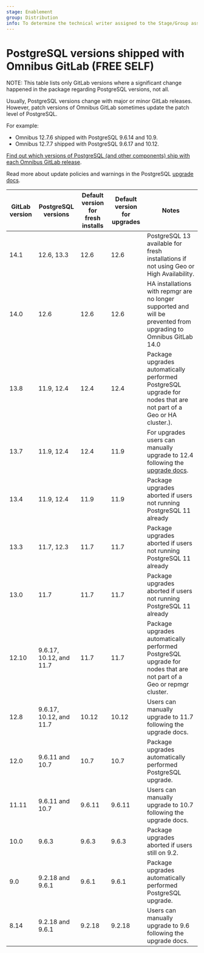 ```yaml
---
stage: Enablement
group: Distribution
info: To determine the technical writer assigned to the Stage/Group associated with this page, see https://about.gitlab.com/handbook/engineering/ux/technical-writing/#designated-technical-writers
---
```


# PostgreSQL versions shipped with Omnibus GitLab **(FREE SELF)**

NOTE:
This table lists only GitLab versions where a significant change happened in the
package regarding PostgreSQL versions, not all.

Usually, PostgreSQL versions change with major or minor GitLab releases. However, patch versions
of Omnibus GitLab sometimes update the patch level of PostgreSQL.

For example:

- Omnibus 12.7.6 shipped with PostgreSQL 9.6.14 and 10.9.
- Omnibus 12.7.7 shipped with PostgreSQL 9.6.17 and 10.12.

[Find out which versions of PostgreSQL (and other components) ship with
each Omnibus GitLab release](https://gitlab-org.gitlab.io/omnibus-gitlab/licenses.html).

Read more about update policies and warnings in the PostgreSQL
[upgrade docs](https://docs.gitlab.com/omnibus/settings/database.html#upgrade-packaged-postgresql-server).

| GitLab version | PostgreSQL versions | Default version for fresh installs | Default version for upgrades | Notes |
| -------------- | --------------------- | ---------------------------------- | ---------------------------- | ----- |
| 14.1 | 12.6, 13.3 | 12.6 | 12.6 | PostgreSQL 13 available for fresh installations if not using Geo or High Availability. |
| 14.0 | 12.6       | 12.6 | 12.6 | HA installations with repmgr are no longer supported and will be prevented from upgrading to Omnibus GitLab 14.0 |
| 13.8 | 11.9, 12.4 | 12.4 | 12.4 | Package upgrades automatically performed PostgreSQL upgrade for nodes that are not part of a Geo or HA cluster.). |
| 13.7 | 11.9, 12.4 | 12.4 | 11.9 | For upgrades users can manually upgrade to 12.4 following the [upgrade docs](https://docs.gitlab.com/omnibus/settings/database.html#gitlab-133-and-later). |
| 13.4 | 11.9, 12.4 | 11.9 | 11.9 | Package upgrades aborted if users not running PostgreSQL 11 already |
| 13.3 | 11.7, 12.3 | 11.7 | 11.7 | Package upgrades aborted if users not running PostgreSQL 11 already |
| 13.0 | 11.7 | 11.7 | 11.7 | Package upgrades aborted if users not running PostgreSQL 11 already |
| 12.10 | 9.6.17, 10.12, and 11.7 | 11.7 | 11.7 | Package upgrades automatically performed PostgreSQL upgrade for nodes that are not part of a Geo or repmgr cluster. |
| 12.8 | 9.6.17, 10.12, and 11.7 | 10.12 | 10.12 | Users can manually upgrade to 11.7 following the upgrade docs. |
| 12.0 | 9.6.11 and 10.7 | 10.7 | 10.7 | Package upgrades automatically performed PostgreSQL upgrade. |
| 11.11 | 9.6.11 and 10.7 | 9.6.11 | 9.6.11 | Users can manually upgrade to 10.7 following the upgrade docs. |
| 10.0 | 9.6.3 | 9.6.3 | 9.6.3 | Package upgrades aborted if users still on 9.2. |
| 9.0 | 9.2.18 and 9.6.1 | 9.6.1 | 9.6.1 | Package upgrades automatically performed PostgreSQL upgrade. |
| 8.14 | 9.2.18 and 9.6.1 | 9.2.18 | 9.2.18 | Users can manually upgrade to 9.6 following the upgrade docs. |
